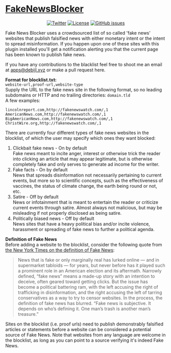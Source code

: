 # [FakeNewsBlocker](https://chrome.google.com/webstore/detail/fake-news-blocker/gpaklhiejaggcipgepjjcckmehbefdok/)

<center>

[![Twitter](https://img.shields.io/badge/Twitter-@fdebijl-blue.svg?style=flat)](https://twitter.com/fdebijl)
[![License](https://img.shields.io/badge/license-MIT-blue.svg)](https://github.com/Fdebijl/FakeNewsBlocker/blob/master/LICENSE)
[![GitHub issues](https://img.shields.io/github/issues/Fdebijl/FakeNewsBlocker.svg)](https://github.com/Fdebijl/FakeNewsBlocker/issues)

</center>

Fake News Blocker uses a crowdsourced list of so called 'fake news' websites that publish falsified news with either monetary intent or the intent to spread misinformation. If you happen upon one of these sites with this plugin installed you'll get a notification alerting you that the current page has been known to publish fake news.

If you have any contributions to the blacklist feel free to shoot me an email at apps@debijl.xyz or make a pull request here.

__Format for blocklist.txt:__  
`website-url,proof-url,website-type`  
Supply the URL to the fake news site in the following format, so no leading subdomains or HTTP and no trailing directories:
`domain.tld`  
A few examples:
```
lincolnreport.com,http://fakenewswatch.com/,1
AmericanNews.com,http://fakenewswatch.com/,1
BigAmericanNews.com,http://fakenewswatch.com/,1
ChristWire.org,http://fakenewswatch.com/,1
```

There are currently four different types of fake news websites in the blocklist, of which the user may specify which ones they want blocked:
1. Clickbait fake news - On by default  
	Fake news meant to incite anger, interest or otherwise trick the reader into clicking an article that may appear legitimate, but is otherwise completely fake and only serves to generate ad income for the writer.
2. Fake facts - On by default  
	News that spreads disinformation not necessarily pertaining to current events, but more so to scientific concepts, such as the effectiveness of vaccines, the status of climate change, the earth being round or not, etc.
3. Satire - Off by default  
	News or infotainment that is meant to entertain the reader or criticize current events through satire. Almost always not malicious, but may be misleading if not properly disclosed as being satire.
4. Politically biased news - Off by default  
	News sites that have a heavy political bias and/or incite violence, harassment or spreading of fake news to further a political agenda.


__Definition of Fake News__  
Before adding a website to the blocklist, consider the following quote from [the New York Times on the definition of Fake News](https://www.nytimes.com/2016/12/06/us/fake-news-partisan-republican-democrat.html?_r=0):

> News that is fake or only marginally real has lurked online — and in supermarket tabloids — for years, but never before has it played such a prominent role in an American election and its aftermath. Narrowly defined, “fake news” means a made-up story with an intention to deceive, often geared toward getting clicks. But the issue has become a political battering ram, with the left accusing the right of trafficking in disinformation, and the right accusing the left of tarring conservatives as a way to try to censor websites. In the process, the definition of fake news has blurred.
> “Fake news is subjective. It depends on who’s defining it. One man’s trash is another man’s treasure.”

Sites on the blocklist (i.e. proof urls) need to publish demonstrably falsified articles or statements before a website can be considered a potential source of Fake News. Note that websites from any language are welcome in the blocklist, as long as you can point to a source verifying it's indeed Fake News.
